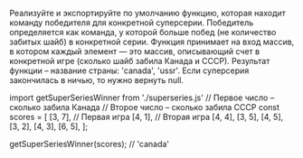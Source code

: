 Реализуйте и экспортируйте по умолчанию функцию, которая находит команду победителя для конкретной суперсерии. Победитель определяется как команда, у которой больше побед (не количество забитых шайб) в конкретной серии. Функция принимает на вход массив, в котором каждый элемент — это массив, описывающий счет в конкретной игре (сколько шайб забила Канада и СССР). Результат функции – название страны: 'canada', 'ussr'. Если суперсерия закончилась в ничью, то нужно вернуть null.

import getSuperSeriesWinner from './superseries.js'
// Первое число – сколько забила Канада
// Второе число – сколько забила СССР
const scores = [
  [3, 7], // Первая игра
  [4, 1], // Вторая игра
  [4, 4],
  [3, 5],
  [4, 5],
  [3, 2],
  [4, 3],
  [6, 5],
];

getSuperSeriesWinner(scores); // 'canada'
